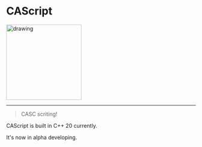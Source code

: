 <p align="center">

# CAScript

<img src="https://user-images.githubusercontent.com/43753315/129302747-d65fb9d1-0cf4-4b1b-92e4-1a8dff99c56d.png" alt="drawing" width="200"/>  
<br/>
<hr/>

</p>

> CASC scriting!  

CAScript is built in C++ 20 currently.

It's now in alpha developing.
